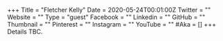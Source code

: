 +++
Title = "Fletcher Kelly"
Date = 2020-05-24T00:01:00Z
Twitter = ""
Website = ""
Type = "guest"
Facebook = ""
Linkedin = ""
GitHub = ""
Thumbnail = ""
Pinterest = ""
Instagram = ""
YouTube = ""
#Aka = []
+++
Details TBC.